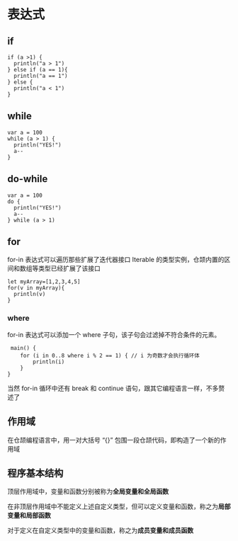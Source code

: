 <!--
 * @Author: shgopher shgopher@gmail.com
 * @Date: 2024-06-29 17:17:42
 * @LastEditors: shgopher shgopher@gmail.com
 * @LastEditTime: 2024-07-02 16:59:48
 * @FilePath: /CangjieFamily/基础/表达式/README.md
 * @Description
 * 
 * Copyright (c) 2024 by shgopher, All Rights Reserved. 
-->
# 表达式
## if
```cj
if (a >1) {
  println("a > 1")
} else if (a == 1){
  println("a == 1")
} else {
  println("a < 1")
}
```
## while
```cj
var a = 100
while (a > 1) {
  println("YES!")
  a--
}
```
## do-while
```cj
var a = 100
do {
  println("YES!")
  a--
} while (a > 1)
```
## for
for-in 表达式可以遍历那些扩展了迭代器接口 Iterable<T> 的类型实例，仓颉内置的区间和数组等类型已经扩展了该接口

```cj
let myArray=[1,2,3,4,5]
for(v in myArray){
  println(v)
}
```
### where
for-in 表达式可以添加一个 where 子句，该子句会过滤掉不符合条件的元素。

```cj
 main() {
    for (i in 0..8 where i % 2 == 1) { // i 为奇数才会执行循环体
        println(i)
    }
}
```

当然 for-in 循环中还有 break 和 continue 语句，跟其它编程语言一样，不多赘述了

## 作用域
在仓颉编程语言中，用一对大括号 “{}” 包围一段仓颉代码，即构造了一个新的作用域


## 程序基本结构

顶层作用域中，变量和函数分别被称为**全局变量和全局函数**

在非顶层作用域中不能定义上述自定义类型，但可以定义变量和函数，称之为**局部变量和局部函数**

对于定义在自定义类型中的变量和函数，称之为**成员变量和成员函数**